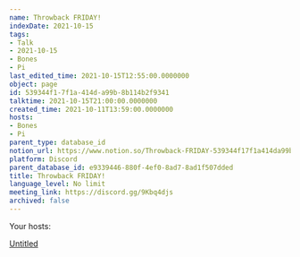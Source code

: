 ```yaml
---
name: Throwback FRIDAY!
indexDate: 2021-10-15
tags:
- Talk
- 2021-10-15
- Bones
- Pi
last_edited_time: 2021-10-15T12:55:00.0000000
object: page
id: 539344f1-7f1a-414d-a99b-8b114b2f9341
talktime: 2021-10-15T21:00:00.0000000
created_time: 2021-10-11T13:59:00.0000000
hosts:
- Bones
- Pi
parent_type: database_id
notion_url: https://www.notion.so/Throwback-FRIDAY-539344f17f1a414da99b8b114b2f9341
platform: Discord
parent_database_id: e9339446-880f-4ef0-8ad7-8ad1f507dded
title: Throwback FRIDAY!
language_level: No limit
meeting_link: https://discord.gg/9Kbq4djs
archived: false
---
```




Your hosts:

[Untitled](https://www.notion.so/482e61b02b9c4456b2b4fe86bb7544c6)   





